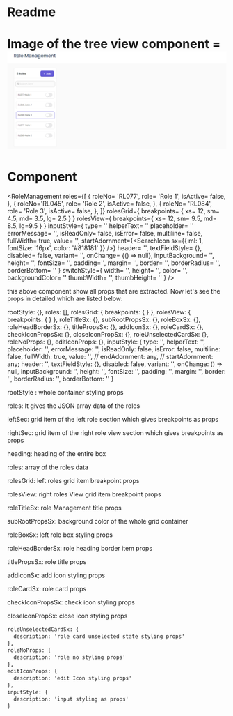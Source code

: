    
   # Readme

   # Image of the tree view component =  ![Alt text](../../assets/role_Management.png)
   
   # Component 

   <RoleManagement
        roles={[
          {
            roleNo= 'RL077',
            role= 'Role 1',
            isActive= false,
          },
          {
            roleNo='RL045',
            role= 'Role 2',
            isActive= false,
          },
          {
            roleNo= 'RL084',
            role= 'Role 3',
            isActive= false,
          },
        ]}
        rolesGrid={
          breakpoints= {
            xs= 12,
            sm= 4.5,
            md= 3.5,
            lg= 2.5
          }
        }
        rolesView={
          breakpoints={
            xs= 12,
            sm= 9.5,
            md= 8.5,
            lg=9.5
          }
        }
        inputStyle={
          type= ''
          helperText= ''
          placeholder= ''
          errorMessage= '',
          isReadOnly= false,
          isError= false,
          multiline= false,
          fullWidth= true,
          value= '',
          startAdornment={<SearchIcon sx={{ ml: 1, fontSize: '16px', color: '#818181' }} />}
          header= '',
          textFieldStyle= {},
          disabled= false,
          variant= '',
          onChange= {() => null},
          inputBackground= '',
          height= '',
          fontSize= '',
          padding='',
          margin= '',
          border= '',
          borderRadius= '',
          borderBottom= ''
        }
        switchStyle={
            width= '',
            height= '',
            color= '',
            backgroundColor= ''
            thumbWidth= '',
            thumbHeight= ''
        }
      />

this above component show all props that are extracted. Now let's see the props in detailed which are listed 
below: 

rootStyle: {},
    roles: [],
    rolesGrid: {
      breakpoints: {
      }
    },
    rolesView: {
      breakpoints: {
      }
    },
    roleTitleSx: {},
    subRootPropsSx: {},
    roleBoxSx: {},
    roleHeadBorderSx: {},
    titlePropsSx: {},
    addIconSx: {},
    roleCardSx: {},
    checkIconPropsSx: {},
    closeIconPropSx: {},
    roleUnselectedCardSx: {},
    roleNoProps: {},
    editIconProps: {},
    inputStyle: {
      type: '',
      helperText: '',
      placeholder: '',
      errorMessage: '',
      isReadOnly: false,
      isError: false,
      multiline: false,
      fullWidth: true,
      value: '',
      // endAdornment: any,
      // startAdornment: any;
      header: '',
      textFieldStyle: {},
      disabled: false,
      variant: '',
      onChange: () => null,
      inputBackground: '',
      height: '',
      fontSize: '',
      padding: '',
      margin: '',
      border: '',
      borderRadius: '',
      borderBottom: ''
    }

rootStyle : whole container styling props

roles: It gives the JSON array data of the roles

leftSec: grid item of the left role section which gives breakpoints as props

rightSec: grid item of the right role view section which gives breakpoints as props

heading:  heading of the entire box

roles: array of the roles data

rolesGrid: left roles grid item breakpoint props

rolesView: right roles View grid item breakpoint props

roleTitleSx: role Management title props

subRootPropsSx: background color of the whole grid container

roleBoxSx: left role box styling props
    
roleHeadBorderSx: role heading border item props

titlePropsSx: role title props

addIconSx: add icon styling props

roleCardSx: role card props

checkIconPropsSx: check icon styling props
  
closeIconPropSx: close icon styling props

    roleUnselectedCardSx: {
      description: 'role card unselected state styling props'
    },
    roleNoProps: {
      description: 'role no styling props'
    },
    editIconProps: {
      description: 'edit Icon styling props'
    },
    inputStyle: {
      description: 'input styling as props'
    }



























